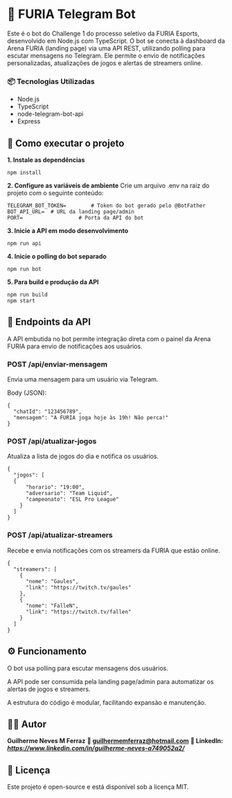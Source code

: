 # 🤖 FURIA Telegram Bot
Este é o bot do Challenge 1 do processo seletivo da FURIA Esports, desenvolvido em Node.js com TypeScript. O bot se conecta à dashboard da Arena FURIA (landing page) via uma API REST, utilizando polling para escutar mensagens no Telegram. Ele permite o envio de notificações personalizadas, atualizações de jogos e alertas de streamers online.

### 📦 Tecnologias Utilizadas
- Node.js
- TypeScript
- node-telegram-bot-api
- Express

## 🚀 Como executar o projeto
**1. Instale as dependências**
```
npm install
```
**2. Configure as variáveis de ambiente**
Crie um arquivo .env na raiz do projeto com o seguinte conteúdo:

```
TELEGRAM_BOT_TOKEN=        # Token do bot gerado pelo @BotFather  
BOT_API_URL=  # URL da landing page/admin  
PORT=                  # Porta da API do bot
```
**3. Inicie a API em modo desenvolvimento**
```
npm run api
```
**4. Inicie o polling do bot separado**
```
npm run bot
```

**5. Para build e produção da API**
```
npm run build
npm start
```
## 🔌 Endpoints da API
A API embutida no bot permite integração direta com o painel da Arena FURIA para envio de notificações aos usuários.

### POST /api/enviar-mensagem
Envia uma mensagem para um usuário via Telegram.

Body (JSON):
```
{
  "chatId": "123456789",
  "mensagem": "A FURIA joga hoje às 19h! Não perca!"
}
```

### POST /api/atualizar-jogos
Atualiza a lista de jogos do dia e notifica os usuários.

```
{
  "jogos": [
  {
      "horario": "19:00",
      "adversario": "Team Liquid",
      "campeonato": "ESL Pro League"
    }
  ]
}
```
### POST /api/atualizar-streamers
Recebe e envia notificações com os streamers da FURIA que estão online.

```
{
  "streamers": [
    {
      "nome": "Gaules",
      "link": "https://twitch.tv/gaules"
    },
    {
      "nome": "FalleN",
      "link": "https://twitch.tv/fallen"
    }
  ]
}
```
## ⚙️ Funcionamento
O bot usa polling para escutar mensagens dos usuários.

A API pode ser consumida pela landing page/admin para automatizar os alertas de jogos e streamers.

A estrutura do código é modular, facilitando expansão e manutenção.

## 👨‍💻 Autor
**Guilherme Neves M Ferraz**
**📧 guilhermemferraz@hotmail.com**
**🔗 LinkedIn: *https://www.linkedin.com/in/guilherme-neves-a749052a2/***

## 📄 Licença
Este projeto é open-source e está disponível sob a licença MIT.
